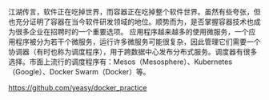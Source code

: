 江湖传言，软件正在吃掉世界，而容器正在吃掉整个软件世界。虽然有些夸张，但也充分证明了容器在当今软件研发领域的地位。顺势而为，是否掌握容器技术也成为很多企业在招聘时的一个重要选项。
应用程序越来越多的使用微服务，一个应用程序被分为若干个微服务，运行许多微服务可能很复杂，因此管理它们需要一个协调器（有时也称为调度程序），用于跨数据中心发布分布式服务。调度器有很多选择。市面上流行的调度程序有：Mesos（Mesosphere）、Kubernetes（Google）、Docker Swarm（Docker）等。





https://github.com/yeasy/docker_practice


